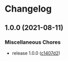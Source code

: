 # Changelog

## 1.0.0 (2021-08-11)


### Miscellaneous Chores

* release 1.0.0 ([c1407d2](https://www.github.com/ShipEngine/shipengine-python/commit/c1407d2de88182c75ba6dafff1ab30a3ed71efc6))
